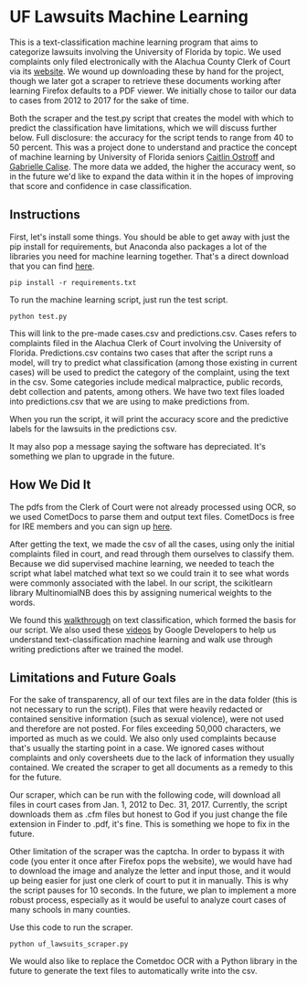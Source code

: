 # UF Lawsuits Machine Learning

This is a text-classification machine learning program that aims to categorize lawsuits involving the University of Florida by topic. We used complaints only filed electronically with the Alachua County Clerk of Court via its [website](alachuaclerk.org/court_records/gis/index.cfm?section=results). We wound up downloading these by hand for the project, though we later got a scraper to retrieve these documents working after learning Firefox defaults to a PDF viewer. We initially chose to tailor our data to cases from 2012 to 2017 for the sake of time.

Both the scraper and the test.py script that creates the model with which to predict the classification have limitations, which we will discuss further below. Full disclosure: the accuracy for the script tends to range from 40 to 50 percent. This was a project done to understand and practice the concept of machine learning by University of Florida seniors [Caitlin Ostroff](https://twitter.com/ceostroff) and [Gabrielle Calise](https://twitter.com/gabriellecalise). The more data we added, the higher the accuracy went, so in the future we'd like to expand the data within it in the hopes of improving that score and confidence in case classification.

## Instructions
First, let's install some things. You should be able to get away with just the pip install for requirements, but Anaconda also packages a lot of the libraries you need for machine learning together. That's a direct download that you can find [here](https://www.anaconda.com/download/).
```
pip install -r requirements.txt
```
To run the machine learning script, just run the test script.
```
python test.py
```
This will link to the pre-made cases.csv and predictions.csv. Cases refers to complaints filed in the Alachua Clerk of Court involving the University of Florida. Predictions.csv contains two cases that after the script runs a model, will try to predict what classification (among those existing in current cases) will be used to predict the category of the complaint, using the text in the csv. Some categories include medical malpractice, public records, debt collection and patents, among others. We have two text files loaded into  predictions.csv that we are using to make predictions from.

When you run the script, it will print the accuracy score and the predictive labels for the lawsuits in the predictions csv.

It may also pop a message saying the software has depreciated. It's something we plan to upgrade in the future.

## How We Did It
The pdfs from the Clerk of Court were not already processed using OCR, so we used CometDocs to parse them and output text files. CometDocs is free for IRE members and you can sign up [here](https://www.ire.org/blog/ire-news/2013/05/22/ire-announces-partnership-cometdocs/).

After getting the text, we made the csv of all the cases, using only the initial complaints filed in court, and read through them ourselves to classify them. Because we did supervised machine learning, we needed to teach the script what label matched what text so we could train it to see what words were commonly associated with the label. In our script, the scikitlearn library MultinomialNB does this by assigning numerical weights to the words.  

We found this [walkthrough](https://nlpforhackers.io/text-classification/) on text classification, which formed the basis for our script. We also used these [videos](https://www.youtube.com/watch?v=cKxRvEZd3Mw&list=PLT6elRN3Aer7ncFlaCz8Zz-4B5cnsrOMt) by Google Developers to help us understand text-classification machine learning and walk use through writing predictions after we trained the model.

## Limitations and Future Goals
For the sake of transparency, all of our text files are in the data folder (this is not necessary to run the script). Files that were heavily redacted or contained sensitive information (such as sexual violence), were not used and therefore are not posted. For files exceeding 50,000 characters, we imported as much as we could. We also only used complaints because that's usually the starting point in a case. We ignored cases without complaints and only coversheets due to the lack of information they usually contained. We created the scraper to get all documents as a remedy to this for the future.

Our scraper, which can be run with the following code, will download all files in court cases from Jan. 1, 2012 to Dec. 31, 2017. Currently, the script downloads them as .cfm files but honest to God if you just change the file extension in Finder to .pdf, it's fine. This is something we hope to fix in the future.

Other limitation of the scraper was the captcha. In order to bypass it with code (you enter it once after Firefox pops the website), we would have had to download the image and analyze the letter and input those, and it would up being easier for just one clerk of court to put it in manually. This is why the script pauses for 10 seconds. In the future, we plan to implement a more robust process, especially as it would be useful to analyze court cases of many schools in many counties.

Use this code to run the scraper.

```
python uf_lawsuits_scraper.py
```

We would also like to replace the Cometdoc OCR with a Python library in the future to generate the text files to automatically write into the csv.
